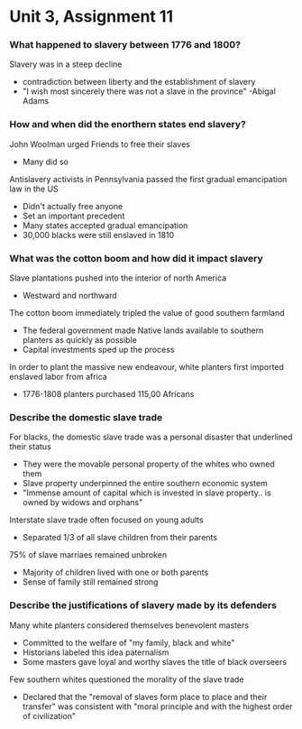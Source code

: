 # Unit 3, Assignment 11

### What happened to slavery between 1776 and 1800?
Slavery was in a steep decline
- contradiction between liberty and the establishment of slavery
- "I wish most sincerely there was not a slave in the province" -Abigal Adams
 
### How and when did the enorthern states end slavery?
John Woolman urged Friends to free their slaves
- Many did so

Antislavery activists in Pennsylvania passed the first gradual emancipation law
in the US
- Didn't actually free anyone
- Set an important precedent
- Many states accepted gradual emancipation
- 30,000 blacks were still enslaved in 1810

### What was the cotton boom and how did it impact slavery
Slave plantations pushed into the interior of north America
- Westward and northward

The cotton boom immediately tripled the value of good southern farmland
- The federal government made Native lands available to southern planters as
  quickly as possible
- Capital investments sped up the process

In order to plant the massive new endeavour, white planters first imported
enslaved labor from africa
- 1776-1808 planters purchased 115,00 Africans

### Describe the domestic slave trade
For blacks, the domestic slave trade was a personal disaster that underlined
their status
- They were the movable personal property of the whites who owned them
- Slave property underpinned the entire southern economic system
- "Immense amount of capital which is invested in slave property.. is owned by
  widows and orphans"

Interstate slave trade often focused on young adults
- Separated 1/3 of all slave children from their parents

75% of slave marriaes remained unbroken
- Majority of children lived with one or both parents
- Sense of family still remained strong

### Describe the justifications of slavery made by its defenders
Many white planters considered themselves benevolent masters
- Committed to the welfare of "my family, black and white"
- Historians labeled this idea paternalism
- Some masters gave loyal and worthy slaves the title of black overseers

Few southern whites questioned the morality of the slave trade
- Declared that the "removal of slaves form place to place and their transfer"
  was consistent with "moral principle and with the highest order of
  civilization"

